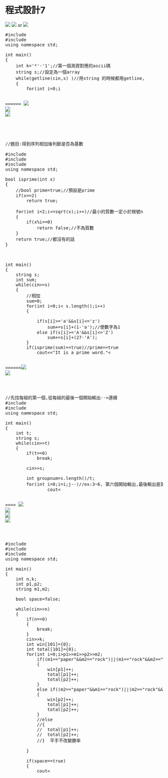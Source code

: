 # 程式設計7
![](https://s3-ap-northeast-1.amazonaws.com/g0v-hackmd-images/uploads/upload_94b67375e53b3f561009c9ef60832a90.png)
![](https://s3-ap-northeast-1.amazonaws.com/g0v-hackmd-images/uploads/upload_29583304559375795ae1ea12b4bc1224.png)
or
![](https://s3-ap-northeast-1.amazonaws.com/g0v-hackmd-images/uploads/upload_7cc9491bb8878bb24e29569e08cb5182.png)

<pre>
#include<iostream>
#include<string.h>
using namespace std;

int main()
{
	int k='*'-'1';//第一個測資對應的ascii碼
	string s;//設定為一個array 
	while(getline(cin,s) )//用string 的時候都用getline, 
	{
		for(int i=0;i<s.length();i++)//string 用 s.length// char[]用strlen 
			cout<<char(s[i]+k);
		cout<<"\n";//換行 
	}
	return 0;
}


</pre>
======
![](https://s3-ap-northeast-1.amazonaws.com/g0v-hackmd-images/uploads/upload_8674e6fa79a178cdab78d5be6bae8181.png)
![](https://s3-ap-northeast-1.amazonaws.com/g0v-hackmd-images/uploads/upload_9aeda0afa02401693cfe0a14b2f5c20f.png)
![](https://s3-ap-northeast-1.amazonaws.com/g0v-hackmd-images/uploads/upload_582adb5459a6946ee4737981cc64011c.png)
<pre>


//題目:得到序列相加後判斷是否為基數

#include<iostream>
#include<string>
#include<cmath>
using namespace std;

bool isprime(int x)
{
	//bool prime=true;//預設是prime 
	if(x==2)
		return true;
		
	for(int i=2;i<=sqrt(x);i++)//最小的質數一定小於根號n 
	{ 
		if(x%i==0)
			return false;//不為質數	
	} 
	return true;//都沒有的話 
}



int main()
{
	string s;
	int sum;
	while(cin>>s)
	{
		//相加 
		sum=0;
		for(int i=0;i< s.length();i++)
		{
		
			if(s[i]>='a'&&s[i]<='z')
				sum+=s[i]+(1-'a');//使數字為1	
			else if(s[i]>='A'&&s[i]<='Z')
				sum+=s[i]+(27-'A');
		}
		if(isprime(sum)==true)//prime==true
			cout<<"It is a prime word."<<endl;
		else
			cout<<"It is not a prime word."<<endl;
		
	}
	return 0;
	
}

</pre>
======![](https://s3-ap-northeast-1.amazonaws.com/g0v-hackmd-images/uploads/upload_1e89dae4c6223eb4dd1a38f786058159.png)
![](https://s3-ap-northeast-1.amazonaws.com/g0v-hackmd-images/uploads/upload_678e49cc9bd7dc85914b5a278869e1cd.png)
<pre>

//先找每組的第一個,從每組的最後一個開始輸出-->連續
#include<iostream>
#include<string>
using namespace std;

int main()
{
	int t;
	string s;
	while(cin>>t)
	{
		if(t==0)
			break;
		
		cin>>s;
		
		int groupnum=s.length()/t;
		for(int i=0;i<s.length();i=i+groupnum)//第一組是0,間距是3的話,下一次從第三組開始 
		{
			for(int j=i+groupnum-1;j>=i;j--)//ex:3~6, 第六個開始輸出,最後輸出是第一個,所以j>=i 
				cout<<s[j];
		}
		cout<<endl;
	}	
	return 0;
} 
</pre>


====
![](https://s3-ap-northeast-1.amazonaws.com/g0v-hackmd-images/uploads/upload_519d317b74c4733e17f0e2f10425e700.png)
![](https://s3-ap-northeast-1.amazonaws.com/g0v-hackmd-images/uploads/upload_51c884ad0b3f8a34853e2e9ec6608de3.png)
![](https://s3-ap-northeast-1.amazonaws.com/g0v-hackmd-images/uploads/upload_089df6be1676bb09ce3f201587e0bdc4.png)
![](https://s3-ap-northeast-1.amazonaws.com/g0v-hackmd-images/uploads/upload_55dbfd05d9b90742b61fe9655b9a2b1a.png)
<pre>

#include <iostream>
#include <string>
#include <iomanip>
using namespace std;

int main()
{
	int n,k;
	int p1,p2;
	string m1,m2;
	
	bool space=false;
	
	while(cin>>n)
	{
		if(n==0)
		{
			break;
		}
		cin>>k;
		int win[101]={0};
		int total[101]={0};
		for(int i=0;i<k*n*(n-1)/2;i++)
		{
			cin>>p1>>m1>>p2>>m2;
			if((m1=="paper"&&m2=="rock")||(m1=="rock"&&m2=="scissors")||(m1=="scissors"&&m2=="paper"))
			{
				win[p1]++;
				total[p1]++;
				total[p2]++;
			}
			else if((m2=="paper"&&m1=="rock")||(m2=="rock"&&m1=="scissors")||(m2=="scissors"&&m1=="paper"))
			{
				win[p2]++;
				total[p1]++;
				total[p2]++; 
			}
			//else
			//{
			//	total[p1]++;
			//	total[p2]++; 	
			//}  平手不改變勝率 
			
		}
		
		if(space==true)
		{
			cout<<endl;
		}
		space=true;//第一筆之前不空行
		for(int j=1;j<=n;j++)//輸出player 1~n 
		{
			if(total[j]==0)
			{
				cout<<"-"<<endl;
			}
			else
			{
				cout<<fixed<<setprecision(3)<<(float)win[j]/total[j]<<endl;
			}

		}
		//cout<<endl;會使最後output後都空一行 
	}
	return 0;
}

</pre>